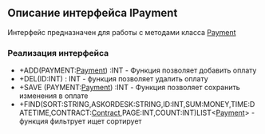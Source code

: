 ## Описание интерфейса IPayment

Интерфейс предназначен для работы с методами класса [Payment](Payment.md)

### Реализация интерфейса

- +ADD(PAYMENT:[Payment](Payment.md)) :INT - Функция позволяет добавить оплату
- +DEL(ID:INT)  : INT - функция позволяет удалить оплату
- +SAVE (PAYMENT:[Payment](Payment.md)) :INT - Функция позволяет сохранить изменения в оплате
- +FIND(SORT:STRING,ASKORDESK:STRING,ID:INT,SUM:MONEY,TIME:DATETIME,CONTRACT:[Contract](Contract.md),PAGE:INT,COUNT:INT)LIST<[Payment](Payment.md)> - функция фильтрует ищет сортирует 
